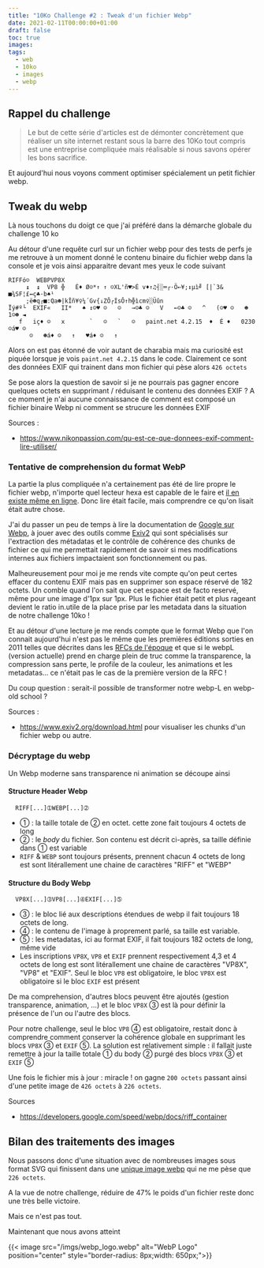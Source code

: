 ```yaml
---
title: "10Ko Challenge #2 : Tweak d'un fichier Webp"
date: 2021-02-11T00:00:00+01:00
draft: false
toc: true
images:
tags:
  - web
  - 10ko
  - images
  - webp
---
```


## Rappel du challenge

> Le but de cette série d'articles est de démonter concrètement que réaliser un site internet restant sous la barre des 10Ko tout compris est une entreprise compliquée mais réalisable si nous savons opérer les bons sacrifice.

Et aujourd'hui nous voyons comment optimiser spécialement un petit fichier webp.

## Tweak du webp

Là nous touchons du doigt ce que j'ai préféré dans la démarche globale du challenge 10 ko

Au détour d'une requête curl sur un fichier webp pour des tests de perfs je me retrouve à un moment donné le contenu binaire du fichier webp dans la console et je vois ainsi apparaitre devant mes yeux le code suivant

```
RIFFó☺  WEBPVP8X
     ↨  ↨  VP8 ╬   É♦ Ø☺*↑ ↑ ☺XL'ñ♥>É v♦↑♫┤░═┌·Ö←¥;↕µì╝ [|`3& ■¾SF¦£↔ç♣·b♠¹
     ;ë☻q┌■:Qa☻|kÎñ¥♀¼´Gv{↓ZÔ┌ÍsÔ↑h╬ìcm♀░Üûn
Ïý#º└  EXIF«   II*   ♠ ↕☺♥ ☺   ☺   →☺♣ ☺   V   ←☺♣ ☺   ^   (☺♥ ☺   ☻   1☺☻ ◄
   f   iç♦ ☺   x       `   ☺   `   ☺   paint.net 4.2.15  ♦  É ♦   0230☺á♥ ☺
      ☺   ☻á♦ ☺   ↑   ♥á♦ ☺   ↑
```

Alors on est pas étonné de voir autant de charabia mais ma curiosité est piquée lorsque je vois `paint.net 4.2.15` dans le code. Clairement ce sont des données EXIF qui trainent dans mon fichier qui pèse alors `426 octets`

Se pose alors la question de savoir si je ne pourrais pas gagner encore quelques octets en supprimant / réduisant le contenu des données EXIF ? A ce moment je n'ai aucune connaissance de comment est composé un fichier binaire Webp ni comment se strucure les données EXIF

Sources : 
 * https://www.nikonpassion.com/qu-est-ce-que-donnees-exif-comment-lire-utiliser/

### Tentative de comprehension du format WebP

La partie la plus compliquée n'a certainement pas été de lire propre le fichier webp, n'importe quel lecteur hexa est capable de le faire et [il en existe même en ligne](https://hex-works.com/eng). Donc lire était facile, mais comprendre ce qu'on lisait était autre chose.

J'ai du passer un peu de temps à lire la documentation de [Google sur Webp](https://developers.google.com/speed/webp/docs/riff_container), à jouer avec des outils comme [Exiv2](https://dev.exiv2.org/projects/exiv2/wiki/The_Metadata_in_WEBP_files) qui sont spécialisés sur l'extraction des métadatas et le contrôle de cohérence des chunks de fichier ce qui me permettait rapidement de savoir si mes modifications internes aux fichiers impactaient son fonctionnement ou pas.

Malheureusement pour moi je me rends vite compte qu'on peut certes effacer du contenu EXIF mais pas en supprimer son espace réservé de 182 octets. Un comble quand l'on sait que cet espace est de facto reservé, même pour une image d'1px sur 1px. Plus le fichier était petit et plus rageant devient le ratio in.utile de la place prise par les metadata dans la situation de notre challenge 10ko !

Et au détour d'une lecture je me rends compte que le format Webp que l'on connait aujourd'hui n'est pas le même que les premières éditions sorties en 2011 telles que décrites dans les [RFCs de l'époque](https://www.rfc-editor.org/info/rfc6386) et que si le webpL (version actuelle) prend en charge plein de truc comme la transparence, la compression sans perte, le profile de la couleur, les animations et les metadatas... ce n'était pas le cas de la première version de la RFC !

Du coup question : serait-il possible de transformer notre webp-L en webp-old school ?

Sources : 
 * https://www.exiv2.org/download.html pour visualiser les chunks d'un fichier webp ou autre.

### Décryptage du webp

Un Webp moderne sans transparence ni animation se découpe ainsi

#### Structure Header Webp

```
  RIFF[...]➀WEBP[...]➁ 
```
 * ➀ : la taille totale de ➁ en octet. cette zone fait toujours 4 octets de long
 * ➁ : le *body* du fichier. Son contenu est décrit ci-après, sa taille définie dans ➀ est variable
 * `RIFF` & `WEBP` sont toujours présents, prennent chacun 4 octets de long est sont litérallement une chaine de caractères "RIFF" et "WEBP"

#### Structure du Body Webp

```
  VP8X[...]➂VP8[...]➃EXIF[...]➄
```
 * ➂ : le bloc lié aux descriptions étendues de webp il fait toujours 18 octets de long.
 * ➃ : le contenu de l'image à proprement parlé, sa taille est variable.
 * ➄ : les metadatas, ici au format EXIF, il fait toujours 182 octets de long, même vide
 * Les inscriptions `VP8X`, `VP8` et `EXIF` prennent respectivement 4,3 et 4 octets de long est sont litérallement une chaine de caractères "VP8X", "VP8" et "EXIF". Seul le bloc `VP8` est obligatoire, le bloc `VP8X` est obligatoire si le bloc `EXIF` est présent

De ma comprehension, d'autres blocs peuvent être ajoutés (gestion transparence, animation, ...) et le bloc `VP8X` ➂ est là pour définir la présence de l'un ou l'autre des blocs. 
 
Pour notre challenge, seul le bloc `VP8` ➃ est obligatoire, restait donc à comprendre comment conserver la cohérence globale en supprimant les blocs `VP8X` ➂ et `EXIF` ➄. La solution est relativement simple : il fallait juste remettre à jour la taille totale ➀ du body ➁ purgé des blocs `VP8X` ➂ et `EXIF` ➄

Une fois le fichier mis à jour : miracle ! on gagne `200 octets` passant ainsi d'une petite image de `426 octets` à `226 octets`. 

Sources
 * https://developers.google.com/speed/webp/docs/riff_container

## Bilan des traitements des images

Nous passons donc d'une situation avec de nombreuses images sous format SVG qui finissent dans une [unique image webp](/imgs/sprite.webp) qui ne me pèse que `226 octets`.

A la vue de notre challenge, réduire de 47% le poids d'un fichier reste donc une très belle victoire. 

Mais ce n'est pas tout. 

Maintenant que nous avons atteint 


{{< image src="/imgs/webp_logo.webp" alt="WebP Logo" position="center" style="border-radius: 8px;width: 650px;">}}